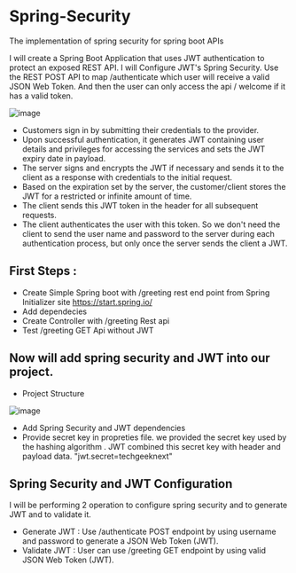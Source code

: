 # Spring-Security

The implementation of spring security for spring boot APIs

I will create a Spring Boot Application that uses JWT authentication to protect an exposed REST API. I will Configure JWT's Spring Security. Use the REST POST API to map /authenticate which user will receive a valid JSON Web Token. And then the user can only access the api / welcome if it has a valid token.

![image](https://user-images.githubusercontent.com/85122412/164737696-563e5984-ef36-45e8-b676-f0e423848805.png)

* Customers sign in by submitting their credentials to the provider.
* Upon successful authentication, it generates JWT containing user details and privileges for accessing the services and sets the JWT expiry date in payload.
* The server signs and encrypts the JWT if necessary and sends it to the client as a response with credentials to the initial request.
* Based on the expiration set by the server, the customer/client stores the JWT for a restricted or infinite amount of time.
* The client sends this JWT token in the header for all subsequent requests.
* The client authenticates the user with this token. So we don't need the client to send the user name and password to the server during each authentication process, but only once the server sends the client a JWT.

## First Steps :
* Create Simple Spring boot with /greeting rest end point from Spring Initializer site https://start.spring.io/
* Add dependecies
* Create Controller with /greeting Rest api
* Test /greeting GET Api without JWT

## Now will add spring security and JWT into our project.
* Project Structure

![image](https://user-images.githubusercontent.com/85122412/164738369-75c91f1b-23c1-4e28-a21a-60656edab8cf.png)
* Add Spring Security and JWT dependencies
* Provide secret key in propreties file. we provided the secret key used by the hashing algorithm . JWT combined this secret key with header and payload data. "jwt.secret=techgeeknext"

## Spring Security and JWT Configuration
I will be performing 2 operation to configure spring security and to generate JWT and to validate it.
* Generate JWT : Use /authenticate POST endpoint by using username and password to generate a JSON Web Token (JWT).
* Validate JWT : User can use /greeting GET endpoint by using valid JSON Web Token (JWT).



